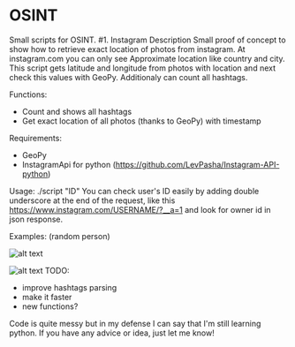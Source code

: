 # OSINT

Small scripts for OSINT.
#1. Instagram
Description
Small proof of concept to show how to retrieve exact location of photos from instagram. At instagram.com you can only see Approximate location like country and city. This script gets latitude and longitude from photos with location and next check this values with GeoPy. Additionaly can count all hashtags.

Functions:
- Count and shows all hashtags
- Get exact location of all photos (thanks to GeoPy) with timestamp 

Requirements:
- GeoPy 
- InstagramApi for python (https://github.com/LevPasha/Instagram-API-python)

Usage:
./script "ID"
You can check user's ID easily by adding double underscore at the end of the request, like this https://www.instagram.com/USERNAME/?__a=1 and look for owner id in json response.

Examples: (random person)

![alt text](http://i.imgur.com/2eOwovn.png)

![alt text](http://i.imgur.com/WTVkFPM.png)
TODO:
- improve hashtags parsing
- make it faster
- new functions?

Code is quite messy but in my defense I can say that I'm still learning python.
If you have any advice or idea, just let me know!
